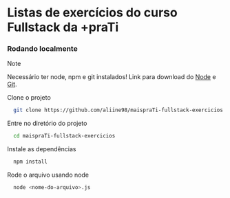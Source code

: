 # Listas de exercícios do curso Fullstack da +praTi

### Rodando localmente

> [!NOTE]
> Necessário ter node, npm e git instalados!
> Link para download do [Node](https://nodejs.org/en) e [Git](https://git-scm.com/).

Clone o projeto

```bash
  git clone https://github.com/aliine98/maispraTi-fullstack-exercicios
```

Entre no diretório do projeto

```bash
  cd maispraTi-fullstack-exercicios
```

Instale as dependências

```bash
  npm install
```

Rode o arquivo usando node

```bash
  node <nome-do-arquivo>.js
```
